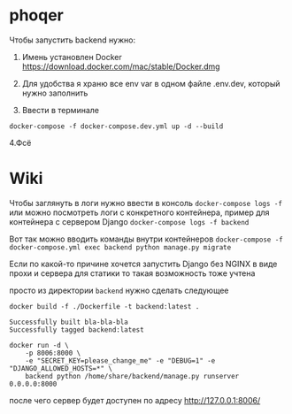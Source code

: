 # phoqer

Чтобы запустить backend нужно:


1. Имень установлен Docker https://download.docker.com/mac/stable/Docker.dmg

2. Для удобства я храню все env var в одном файле .env.dev, который нужно заполнить

3. Ввести в терминале

```console
docker-compose -f docker-compose.dev.yml up -d --build
```

4.Фсё

# Wiki
Чтобы заглянуть в логи нужно ввести в консоль `docker-compose logs -f`
или можно посмотреть логи с конкретного контейнера, пример для контейнера с сервером Django `docker-compose logs -f backend`

Вот так можно вводить команды внутри контейнеров `docker-compose -f docker-compose.yml exec backend python manage.py migrate`

Если по какой-то причине хочется запустить Django без NGINX в виде прохи и сервера для статики то такая возможность тоже учтена

просто из директории `backend` нужно сделать следующее

```console
docker build -f ./Dockerfile -t backend:latest . 

Successfully built bla-bla-bla
Successfully tagged backend:latest

docker run -d \
    -p 8006:8000 \
    -e "SECRET_KEY=please_change_me" -e "DEBUG=1" -e "DJANGO_ALLOWED_HOSTS=*" \
    backend python /home/share/backend/manage.py runserver 0.0.0.0:8000
```

после чего сервер будет доступен по адресу http://127.0.0.1:8006/

